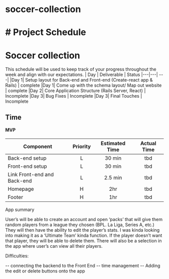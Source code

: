 # soccer-collection


# # Project Schedule


# Soccer collection
This schedule will be used to keep track of your progress throughout the week and align with our expectations.
|  Day | Deliverable | Status
|---|---| ---|
|Day 1| Setup layout for Back-end and Front-end  (Create-react app & Rails) | complete
|Day 1| Come up with the schema layout/  Map out website | complete
|Day 2| Core Application Structure (Rails Server, React) | Incomplete
|Day 3| Bug Fixes | Incomplete
|Day 3| Final Touches | Incomplete
## Time

#### MVP
| Component | Priority | Estimated Time |  Actual Time |
| --- | :---: |  :---: | :---: |
| Back-end setup | L | 30 min | tbd |
| Front-end setup | L | 30 min | tbd |
| Link Front-end and Back-end | L | 2.5 min | tbd |
| Homepage | H | 2hr | tbd |
| Footer | H | 1hr | tbd |

App summary

User’s will be able to create an account and open ‘packs’ that will give them random players from a league they chosen (BPL. La Liga, Series A, etc.)
They will then have the ability to edit the player’s stats. I was kinda looking into making it as a ‘Ultimate Team’ kinda function. If the player doesn’t want that player, they will be able to delete them. There will also be a selection in the app where user’s can view all their players.

Difficulties:

-- connecting the backend to the Front End
-- time management
-- Adding the edit or delete buttons onto the app




